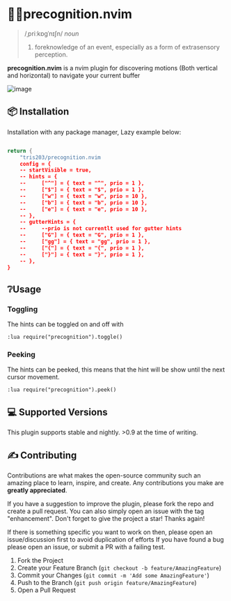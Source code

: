 # 💭👀precognition.nvim

> /ˌpriːkɒɡˈnɪʃn/
> _noun_
>
> 1. foreknowledge of an event, especially as a form of extrasensory perception.

**precognition.nvim** is a nvim plugin for discovering motions (Both vertical and horizontal) to navigate your current buffer

![image](https://github.com/tris203/precognition.nvim/assets/18444302/ea24caee-85da-42d8-b0e9-555b47268643)


## 📦 Installation

Installation with any package manager, Lazy example below:

```lua

return {
    "tris203/precognition.nvim
    config = {
    -- startVisible = true,
    -- hints = {
    --     ["^"] = { text = "^", prio = 1 },
    --     ["$"] = { text = "$", prio = 1 },
    --     ["w"] = { text = "w", prio = 10 },
    --     ["b"] = { text = "b", prio = 10 },
    --     ["e"] = { text = "e", prio = 10 },
    -- },
    -- gutterHints = {
    --     --prio is not currentlt used for gutter hints
    --     ["G"] = { text = "G", prio = 1 },
    --     ["gg"] = { text = "gg", prio = 1 },
    --     ["{"] = { text = "{", prio = 1 },
    --     ["}"] = { text = "}", prio = 1 },
    -- },
}
```

## ❔Usage

### Toggling

The hints can be toggled on and off with

```
:lua require("precognition").toggle()
```

### Peeking

The hints can be peeked, this means that the hint will be show until the next
cursor movement.

```
:lua require("precognition").peek()
```

## 💻 Supported Versions

This plugin supports stable and nightly. >0.9 at the time of writing.

## ✍️ Contributing

Contributions are what makes the open-source community such an amazing place to learn, inspire, and create. Any contributions you make are **greatly appreciated**.

If you have a suggestion to improve the plugin, please fork the repo and create a pull request. You can also simply open an issue with the tag "enhancement".
Don't forget to give the project a star! Thanks again!

If there is something specific you want to work on then, please open an issue/discussion first to avoid duplication of efforts
If you have found a bug please open an issue, or submit a PR with a failing test.

1. Fork the Project
2. Create your Feature Branch (`git checkout -b feature/AmazingFeature`)
3. Commit your Changes (`git commit -m 'Add some AmazingFeature'`)
4. Push to the Branch (`git push origin feature/AmazingFeature`)
5. Open a Pull Request
